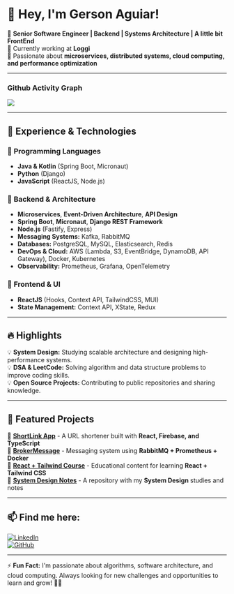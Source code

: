 # 👋 Hey, I'm Gerson Aguiar!

🎯 **Senior Software Engineer | Backend | Systems Architecture | A little bit FrontEnd**  
📍 Currently working at **Loggi**  
🚀 Passionate about **microservices, distributed systems, cloud computing, and performance optimization**  

---

### Github Activity Graph
<img src="https://github-readme-activity-graph.vercel.app/graph?username=gerson-aguiar&custom_title=Gerson-Aguiar%27s%20GitHub%20Activity%20Graph&hide_border=true&border_radius=15&bg_color=000000&color=FFD700&line=1E90FF&point=1E90FF&area_color=000000&title_color=FFD700&area=true%22%20alt=%22GitHub%20Activity%20Graph%22" />

---

## 🚀 **Experience & Technologies**
### 🔹 **Programming Languages**
- **Java & Kotlin** (Spring Boot, Micronaut)
- **Python** (Django)
- **JavaScript** (ReactJS, Node.js)

### 🔹 **Backend & Architecture**
- **Microservices**, **Event-Driven Architecture**, **API Design**
- **Spring Boot**, **Micronaut**, **Django REST Framework**
- **Node.js** (Fastify, Express)
- **Messaging Systems:** Kafka, RabbitMQ
- **Databases:** PostgreSQL, MySQL, Elasticsearch, Redis
- **DevOps & Cloud:** AWS (Lambda, S3, EventBridge, DynamoDB, API Gateway), Docker, Kubernetes
- **Observability:** Prometheus, Grafana, OpenTelemetry

### 🔹 **Frontend & UI**
- **ReactJS** (Hooks, Context API, TailwindCSS, MUI)
- **State Management:** Context API, XState, Redux

---

## 🔥 **Highlights**
💡 **System Design:** Studying scalable architecture and designing high-performance systems.  
💡 **DSA & LeetCode:** Solving algorithm and data structure problems to improve coding skills.  
💡 **Open Source Projects:** Contributing to public repositories and sharing knowledge.  

---

## 📌 **Featured Projects**
🔗 [**ShortLink App**](https://github.com/gerson-aguiar/shortlink) - A URL shortener built with **React, Firebase, and TypeScript**  
🔗 [**BrokerMessage**](https://github.com/gerson-aguiar/brokermessage) - Messaging system using **RabbitMQ + Prometheus + Docker**  
🔗 [**React + Tailwind Course**](https://github.com/gerson-aguiar/react-tailwind-course) - Educational content for learning **React + Tailwind CSS**  
🔗 [**System Design Notes**](https://github.com/gerson-aguiar/system-design) - A repository with my **System Design** studies and notes  

---

## 📫 **Find me here:**
[![LinkedIn](https://img.shields.io/badge/LinkedIn--blue?style=for-the-badge&logo=linkedin)](https://www.linkedin.com/in/gersonaguiar)  
[![GitHub](https://img.shields.io/badge/GitHub--black?style=for-the-badge&logo=github)](https://github.com/gerson-aguiar)  

---

⚡ **Fun Fact:** I'm passionate about algorithms, software architecture, and cloud computing. Always looking for new challenges and opportunities to learn and grow! 🚀🔥  
